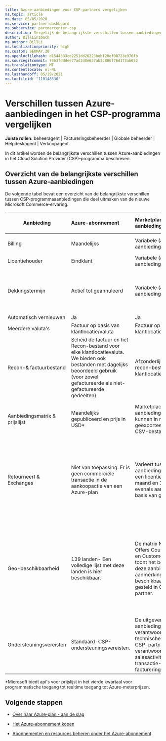 ```yaml
---
title: Azure-aanbiedingen voor CSP-partners vergelijken
ms.topic: article
ms.date: 05/05/2020
ms.service: partner-dashboard
ms.subservice: partnercenter-csp
description: Vergelijk de belangrijkste verschillen tussen aanbiedingen in de nieuwe Microsoft Commerce-ervaring voor partners in het Cloud Solution Provider (CSP)-programma.
author: BillLinzbach
ms.author: BillLi
ms.localizationpriority: high
ms.custom: SEOMAY.20
ms.openlocfilehash: d1544333cd2251dd26223bebf20ef08723e976fb
ms.sourcegitcommit: 7063fdddee77ad2d8e627ab3c806f76d173ab652
ms.translationtype: MT
ms.contentlocale: nl-NL
ms.lasthandoff: 05/19/2021
ms.locfileid: "110148530"
---
```

# <a name="compare-differences-between-azure-offers-in-the-csp-program"></a>Verschillen tussen Azure-aanbiedingen in het CSP-programma vergelijken

**Juiste rollen:** beheeragent | Factureringsbeheerder | Globale beheerder | Helpdeskagent | Verkoopagent

In dit artikel worden de belangrijkste verschillen tussen Azure-aanbiedingen in het Cloud Solution Provider (CSP)-programma beschreven.

## <a name="overview-of-key-differences-between-azure-offers"></a>Overzicht van de belangrijkste verschillen tussen Azure-aanbiedingen

De volgende tabel bevat een overzicht van de belangrijkste verschillen tussen CSP-programmaaanbiedingen die deel uitmaken van de nieuwe Microsoft Commerce-ervaring.

|**Aanbieding**| **Azure-abonnement**|**Marketplace-aanbiedingen van derden**|**Azure-reserveringen**|**Serverabonnementen die worden verkocht via CSP**|**Aanbiedingen op basis van een licentie**|
|-------------------|:------|:-----|:---------|:--------------|:---------|
|Billing|Maandelijks|Variabele (afhankelijk van aanbieding)|Eindklant|Van te voren voor de volledige termijn of de periode van drie jaar|Maandelijks of jaarlijks|
|Licentiehouder|Eindklant|Variabele (afhankelijk van aanbieding)|Eindklant| Eindklant|Eindklant|
|Dekkingstermijn|Actief tot geannuleerd|Variabele (afhankelijk van aanbieding)|Beschrijving van aanbieding bekijken|Alle Azure-reserveringen hebben hun eigen unieke dekkingsperiode. Alle serverabonnementen hebben hun eigen unieke dekkingsperiode.|   Aanvullende licenties worden in de bestaande dekkingsperiode ingelijnd|
|Automatisch vernieuwen|Ja|Ja|Nee| Nee|Ja|
|Meerdere valuta's|Factuur op basis van klantlocatie/valuta|Factuur op basis van klantlocatie/valuta|Factuur op basis van klantlocatie/valuta|Factuur op basis van klantlocatie/valuta|Op basis van partnerlocatievaluta| 
|Recon-& factuurbestand|Scheid de factuur en het Recon-bestand voor elke klantlocatievaluta.  We bieden ook bestanden met dagelijks beoordeeld gebruik (voor zowel gefactureerde als niet-gefactureerde gedeelten) |Afzonderlijke factuur- en recon-bestand voor elke klantlocatievaluta|Afzonderlijke factuur- en recon-bestand voor elke klantlocatievaluta|Afzonderlijke factuur- en recon-bestand voor elke klantlocatievaluta|Alle orders op één factuur en recon-bestand|
|Aanbiedingsmatrix & prijslijst|Maandelijks gepubliceerd en prijs in USD*|Marketplace-aanbiedingen en -prijzen kunnen in realtime worden geëxporteerd naar de CSV-bestandsindeling.|Afzonderlijk, één bestand met alle prijs- en aanbiedingsgegevens inbegrepen. Er is geen afzonderlijk aanbiedingsmatrixbestand||Afzonderlijk, één bestand met alle prijs- en aanbiedingsgegevens inbegrepen. Er is geen afzonderlijke aanbiedingsmatrix.| 
|Retourneert & Exchanges|Niet van toepassing. Er is geen commerciële transactie in de aankoopactie van een Azure-plan|Varieert tussen aanbiedingen op basis van een licentie van één maand en 12 maanden, evenals aanbiedingen op basis van gebruik.|Retourneert minder dan 5 dagen na de orderdatum een tegoed van 100%. Retourneert meer dan 5 dagen na de orderdatum een pro-rated tegoed en een kosten voor vroegtijdige beëindiging van 12% van het pro-rated tegoed; Limiet van $ 50.000 USD (of gelijkwaardig aan lokale valuta) per klant per jaar|Retourneert minder dan 60 dagen na de orderdatum een tegoedlicentiesleutel van 100% wordt gedeactiveerd. Gedeeltelijke retouren worden niet geaccepteerd.|   Opzegging/annuleringen die minder dan 30 dagen duren, ontvangen een tegoed van 100%; Opzegging/annuleringen die langer zijn dan 30 dagen, ontvangen een pro-rated tegoed.|
|Geo-beschikbaarheid|139 landen- Een volledige lijst met deze landen is hier beschikbaar.|De matrix New Commerce Offers Country Availability en Customer Currency toont het bereik van waar deze aanbiedingen in aanmerking komen om beschikbaar te worden gesteld in CSP door de partner.|Zie New Commerce Offers Country Availability and Customer Currency Matrix (Nieuwe commerce-aanbiedingen: beschikbaarheid van landen en valutamatrix voor klanten) voor meer informatie. Hetzelfde implementatieschema is van toepassing op alle nieuwe commerce-aanbiedingen.|Zie New Commerce Offers Country Availability and Customer Currency Matrix (New Commerce-aanbiedingen voor landen) en Customer Currency Matrix (Valutamatrix voor klanten) voor meer informatie.  Hetzelfde implementatieschema is van toepassing op alle nieuwe commerceaanbiedingen.|247 landen|
|Ondersteuningsvereisten|Standaard-CSP-ondersteuningsvereisten.|De uitgever van de aanbieding is verantwoordelijk voor technische ondersteuning.  CSP-partner is verantwoordelijk voor pre-salesactiviteiten, transactie- en factureringsondersteuning.|Standaard-CSP-ondersteuningsvereisten.|Standaard-CSP-ondersteuningsvereisten.|Standaard-CSP-ondersteuningsvereisten.|

*Microsoft biedt api's voor prijslijst in het vierde kwartaal voor programmatische toegang tot realtime toegang tot Azure-meterprijzen.

## <a name="next-steps"></a>Volgende stappen

- [Over naar Azure-plan - aan de slag](azure-plan-get-started.md)

- [Het Azure-abonnement kopen](purchase-azure-plan.md)

- [Abonnementen en resources beheren onder het Azure-abonnement](azure-plan-manage.md)